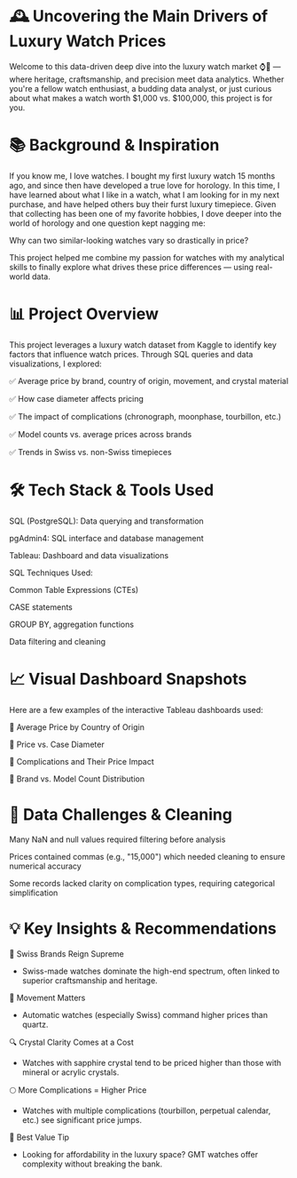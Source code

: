 # 🕰️ Uncovering the Main Drivers of Luxury Watch Prices
Welcome to this data-driven deep dive into the luxury watch market ⌚💎 — where heritage, craftsmanship, and precision meet data analytics. Whether you're a fellow watch enthusiast, a budding data analyst, or just curious about what makes a watch worth $1,000 vs. $100,000, this project is for you.

# 📚 Background & Inspiration
If you know me, I love watches. I bought my first luxury watch 15 months ago, and since then have developed a true love for horology. In this time, I have learned about what I like in a watch, what I am looking for in my next purchase, and have helped others buy their furst luxury timepiece. Given that collecting has been one of my favorite hobbies, I dove deeper into the world of horology and one question kept nagging me:

Why can two similar-looking watches vary so drastically in price?

This project helped me combine my passion for watches with my analytical skills to finally explore what drives these price differences — using real-world data.

# 📊 Project Overview
This project leverages a luxury watch dataset from Kaggle to identify key factors that influence watch prices. Through SQL queries and data visualizations, I explored:

✅ Average price by brand, country of origin, movement, and crystal material

✅ How case diameter affects pricing

✅ The impact of complications (chronograph, moonphase, tourbillon, etc.)

✅ Model counts vs. average prices across brands

✅ Trends in Swiss vs. non-Swiss timepieces

# 🛠️ Tech Stack & Tools Used
SQL (PostgreSQL): Data querying and transformation

pgAdmin4:	SQL interface and database management

Tableau:	Dashboard and data visualizations


SQL Techniques Used:

Common Table Expressions (CTEs)

CASE statements

GROUP BY, aggregation functions

Data filtering and cleaning

# 📈 Visual Dashboard Snapshots
Here are a few examples of the interactive Tableau dashboards used:

📍 Average Price by Country of Origin

📍 Price vs. Case Diameter

📍 Complications and Their Price Impact

📍 Brand vs. Model Count Distribution

# 🧹 Data Challenges & Cleaning
Many NaN and null values required filtering before analysis

Prices contained commas (e.g., "15,000") which needed cleaning to ensure numerical accuracy

Some records lacked clarity on complication types, requiring categorical simplification

# 💡 Key Insights & Recommendations
🧭 Swiss Brands Reign Supreme

* Swiss-made watches dominate the high-end spectrum, often linked to superior craftsmanship and heritage.

🔧 Movement Matters

* Automatic watches (especially Swiss) command higher prices than quartz.

🔍 Crystal Clarity Comes at a Cost

* Watches with sapphire crystal tend to be priced higher than those with mineral or acrylic crystals.

🌕 More Complications = Higher Price

* Watches with multiple complications (tourbillon, perpetual calendar, etc.) see significant price jumps.

💸 Best Value Tip

* Looking for affordability in the luxury space? GMT watches offer complexity without breaking the bank.

